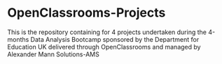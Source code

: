 # OpenClassrooms-Projects
This is the repository containing for 4 projects undertaken during the 4-months Data Analysis Bootcamp sponsored by the Department for Education UK delivered through OpenClassrooms and managed by Alexander Mann Solutions-AMS
